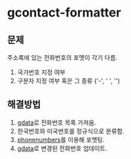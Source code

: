 gcontact-formatter
==================

문제
----

주소록에 있는 전화번호의 포멧이 각기 다름.

1. 국가번호 지정 여부
2. 구분자 지정 여부 혹은 그 종류 ('-', ' ', '')


해결방법
--------

1. [gdata][]로 전화번호 목록 가져옴.
2. 한국번호와 미국번호를 정규식으로 분류함.
3. [phonenumbers][]를 이용해 포멧팅.
4. [gdata][]로 변경된 전화번호 업데이트.

[gdata]:https://pypi.python.org/pypi/gdata/
[phonenumbers]:https://pypi.python.org/pypi/phonenumbers
